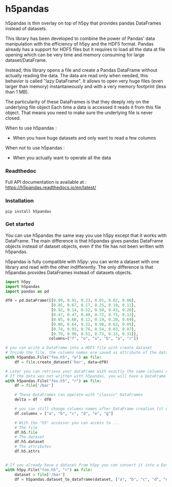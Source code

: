 # h5pandas
h5pandas is thin overlay on top of h5py that provides pandas DataFrames instead of datasets.

This library has been developed to combine the power of Pandas' data manipulation with the efficiency of h5py and the HDF5 format.
Pandas already has a support for HDF5 files but it requires to load all the data at
file opening which can be very time and memory consuming for large dataset/DataFrame.

Instead, this library opens a file and create a Pandas DataFrame without actually reading the data.
The data are read only when needed, this behavior is called "lazy DataFrame".
It allows to open very huge files (even larger than memory) instantaneously and with a very memory footprint (less than 1 MB).

The particularity of these DataFrames is that they deeply rely on the underlying file object
Each time a data is accessed it reads it from this file object.
That means you need to make sure the underlying file is never closed.

When to use h5pandas : 
- When you have huge datasets and only want to read a few columns

When not to use h5pandas : 
- When you actually want to operate all the data

### Readthedoc
Full API documentation is available at  : https://h5pandas.readthedocs.io/en/latest/

### Installation
```
pip install h5pandas
```

### Get started

You can use h5pandas the same way you use h5py except that it works with DataFrame.
The main difference is that h5pandas gives pandas DataFrame objects instead of dataset objects, even if the file has not been written with h5pandas.

h5pandas is fully compatible with h5py: you can write a dataset with one library and read with the other indifferently.
The only difference is that h5pandas provides DataFrames instead of datasets objects.
```Python
import h5py
import h5pandas
import pandas as pd

df0 = pd.DataFrame([[0.09, 0.91, 0.23, 0.01, 0.02, 0.06],
                    [0.85, 0.67, 0.17, 0.25, 0.19, 0.11],
                    [0.92, 0.14, 0.52, 0.50, 0.43, 0.26],
                    [0.47, 0.47, 0.48, 0.72, 0.71, 0.12],
                    [0.05, 0.60, 0.12, 0.19, 0.20, 0.69],
                    [0.08, 0.64, 0.31, 0.98, 0.63, 0.05],
                    [0.74, 0.93, 0.76, 0.54, 0.03, 0.07],
                    [0.79, 0.98, 0.51, 0.73, 0.13, 0.31]],
                   columns=["f", "o", "o", "b", "a", "r"])

# you can write a DataFrame into a HDF5 file with create_dataset
# Inside the file, the columns names are saved as attribute of the dataset.
with h5pandas.File("foo.h5", "w") as file:
    df = file.create_dataset('bar', data=df0)

# Later you can retrieve your dataFrame with exactly the same columns names (instead of having datasets with h5py).
# If the data was not written with h5pandas, you will have a DataFrame but with no names
with h5pandas.File("foo.h5", "r") as file:
    df = file['/bar']

    # These DataFrames can operate with "classic" DataFrames
    delta = df - df0

    # you can still change columns names after DataFrame creation (it won't change them on the disk).
    df.columns = ["a", "b", "c", "d", "e", "g"]

    # With the "h5" accessor you can access to ...
    # The file
    df.h5.file
    # The dataset
    df.h5.dataset
    # The attributes
    df.h5.attrs


# If you already have a dataset from h5py you can convert it into a DataFrame with dataset_to_dataframe
with h5py.File("foo.h5", "r") as file:
    dataset = file['/bar']
    df = h5pandas.dataset_to_dataframe(dataset, ["a", "b", "c", "d", "e", "g"])

```
